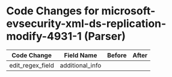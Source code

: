 # Code Changes for microsoft-evsecurity-xml-ds-replication-modify-4931-1 (Parser)

| Code Change | Field Name | Before | After |
|-------------|------------|--------|-------|
| edit_regex_field | additional_info |  |  |